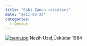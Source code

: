 ```yaml
---
title: "Eski Zaman resimleri"
date: "2011-03-22"
categories: 
  - Destur
---
```


[![benn.jpg](/uploads/2011/03/benn.jpg)](/uploads/2011/03/benn.jpg "benn.jpg") Nezih Uzel,Üsküdar 1984
